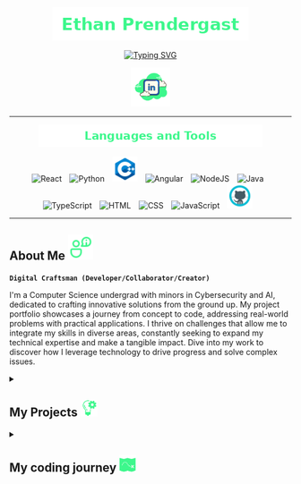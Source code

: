 <p align="center">
  <a href="https://github.com/ep626">
    <img alt="Ethan Prendergast" src="./images/ethan_prendergast_30px.png" />
  </a>
</p>

<p align="center">
  <a href="https://git.io/typing-svg">
  <img src="https://readme-typing-svg.demolab.com?font=Fira+Code&pause=1000&color=3DF78C&center=true&random=true&width=435&lines=Software+Developer;AI%2FML+Engineer;QA+Engineer;IT+Admin;3%2B+Years+Coding+Experience" alt="Typing SVG" /></a>
</p>

<!-- Social icons section -->
<p align="center">
  <a href="https://www.linkedin.com/in/ethan-prendergast/"><img width="70px" alt="LinkedIn" title="LinkedIn" src="./images/icons8-linkedin-100.png"/></a>
</p>

---
<p align="center">
  <img alt="Languages and tools" src="./images/languages_and_tools_20px.png" />
</p>

<p align="center">
  <img alt="React" width="45px" style="padding-right:10px;" src="https://media0.giphy.com/media/v1.Y2lkPTc5MGI3NjExNmtmcm9sdnZ6OTNvemg2ZHJhNDAyMnpiZmdrOWhvMnNxNm1wcWQ1eCZlcD12MV9pbnRlcm5hbF9naWZfYnlfaWQmY3Q9cw/RJzm826vu7WbJvBtxX/giphy.gif" />
  <img alt="Python" width="45px" style="padding-right:10px;" src="https://cdn.jsdelivr.net/gh/devicons/devicon/icons/python/python-plain.svg" />
  <img alt="C++" width="45px" style="padding-right:10px;" src="./images/c++.png" />
  <img alt="Angular" width="45px" style="padding-right:10px;" src="https://cdn.jsdelivr.net/gh/devicons/devicon/icons/angularjs/angularjs-plain.svg" />
  <img alt="NodeJS" width="45px" style="padding-right:10px;" src="https://cdn.jsdelivr.net/gh/devicons/devicon/icons/nodejs/nodejs-original.svg" />
  <img alt="Java" width="45px" style="padding-right:10px;" src="https://cdn.jsdelivr.net/gh/devicons/devicon/icons/java/java-original.svg"/>
  <img alt="TypeScript" width="45px" style="padding-right:10px;" src="https://cdn.jsdelivr.net/gh/devicons/devicon/icons/typescript/typescript-plain.svg" />
  <img alt="HTML" width="45px" style="padding-right:10px;" src="https://cdn.jsdelivr.net/gh/devicons/devicon/icons/html5/html5-plain.svg" />
  <img alt="CSS" width="45px" style="padding-right:10px;" src="https://cdn.jsdelivr.net/gh/devicons/devicon/icons/css3/css3-plain.svg" />
  <img alt="JavaScript" width="45px" style="padding-right:10px;" src="https://cdn.jsdelivr.net/gh/devicons/devicon/icons/javascript/javascript-plain.svg" />
  <img alt="GitHub" width="45px" style="padding-right:10px;" src="./images/github.png" />
</p>

---
<p style="center">
  <h2>About Me
    <img alt = "about me" width="45px" style="padding-right:10px;" src="./images/icons8-about-me-96.png"/>
  </h2>
  <p>

  **`Digital Craftsman (Developer/Collaborator/Creator)`**
  </br>
  </p>
  I'm a Computer Science undergrad with minors in Cybersecurity and AI, dedicated to crafting innovative solutions from the ground up. My project portfolio showcases a journey from concept to code, addressing real-world problems with practical applications. I thrive on challenges that allow me to integrate my skills in diverse areas, constantly seeking to expand my technical expertise and make a tangible impact. Dive into my work to discover how I leverage technology to drive progress and solve complex issues.
</p>

<details close>
  <summary><h2>My Projects 
  <img alt="project" width="30px" style="padding-right:10px;" src="./images/idea.png">
  </h2>
  </summary>
  <p align="left">
    <a href="https://github.com/ep626/Top-10-Games">
    <img width="278" src="https://github-readme-stats.vercel.app/api/pin/?username=ep626&repo=Top-10-Games&theme=react&bg_color=1F222E&title_color=3DF78C&hide_border=true&icon_color=F8D866&show_icons=false" alt="Top-10-Games"></a>
    <a href="https://github.com/ep626/Cryptogoraphy">
    <img width="278" src="https://github-readme-stats.vercel.app/api/pin/?username=ep626&repo=Cryptogoraphy&theme=react&bg_color=1F222E&title_color=3DF78C&hide_border=true&icon_color=F8D866&show_icons=false"alt="Cryptogoraphy"></a>
    <a href="https://github.com/ep626/screenshotGallery">
    <img width="278" src="https://github-readme-stats.vercel.app/api/pin/?username=ep626&repo=screenshotGallery&theme=react&bg_color=1F222E&title_color=3DF78C&hide_border=true&icon_color=F8D866&show_icons=false"alt="screenshotGallery"></a>
  </p>
</details>

<details close>
  <summary>
    <h2>
      My coding journey 
      <img alt="project" width="30px" style="padding-right:10px;" src="./images/journey.png">
    </h2>
  </summary>
  <p align="left">
    My coding journey began after I completed my AA degree, and I was on the path to obtaining my bachelor's degree in civil engineering. However, during the summer when I was transferring to my university, I decided to take a course in C++ programming just for fun, and I ended up really enjoying it. This experience sparked a change in my major to computer science, and I have no regrets. As I continued my studies, now being a CS major, I learned numerous new programming languages and answered many questions I had, such as "What is a database?" "What is an API?" and "How do I host my code?" And trust me, I still have plenty more questions that I have not yet answered, but the journey I've had so far has been amazing. Now, as someone with a couple of years of experience, I want to develop things that will improve the future for engineers and hopefully bring positive change to the world.
  </p>
</details>